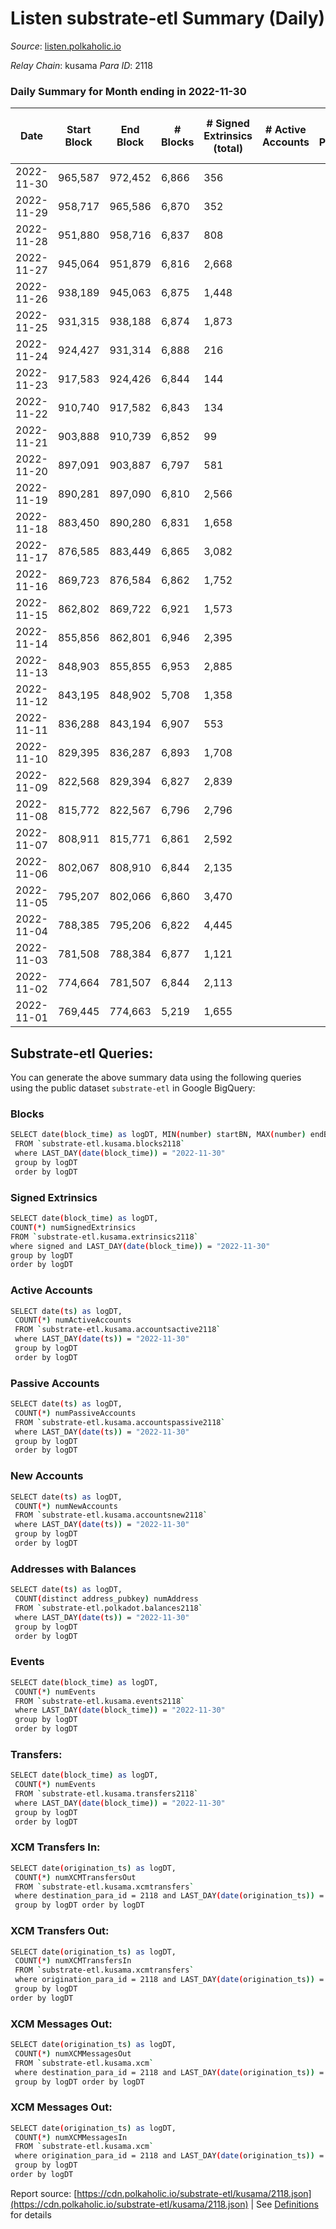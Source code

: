 # Listen substrate-etl Summary (Daily)

_Source_: [listen.polkaholic.io](https://listen.polkaholic.io)

*Relay Chain*: kusama
*Para ID*: 2118



### Daily Summary for Month ending in 2022-11-30


| Date | Start Block | End Block | # Blocks | # Signed Extrinsics (total) | # Active Accounts | # Passive | # New | # Addresses with Balances | # Events | # Transfers | # XCM Transfers In | # XCM Transfers Out | # XCM In | # XCM Out | Issues | 
| ---- | ----------- | --------- | -------- | --------------------------- | ----------------- | --------- | ----- | ------------------------- | -------- | ----------- | ------------------ | ------------------- | -------- | --------- | ------ |
| 2022-11-30 | 965,587 | 972,452 | 6,866 | 356 |  |  |  | 2,005 | 15,532 | 308  |   |   |  |  |  |
| 2022-11-29 | 958,717 | 965,586 | 6,870 | 352 |  |  |  | 1,994 | 15,573 | 256  |   |   |  |  |  |
| 2022-11-28 | 951,880 | 958,716 | 6,837 | 808 |  |  |  | 1,976 | 16,723 | 170  |   |   |  |  |  |
| 2022-11-27 | 945,064 | 951,879 | 6,816 | 2,668 |  |  |  | 1,971 | 22,444 | 232  |   |   |  |  |  |
| 2022-11-26 | 938,189 | 945,063 | 6,875 | 1,448 |  |  |  |  | 18,299 | 78  |   |   |  |  |  |
| 2022-11-25 | 931,315 | 938,188 | 6,874 | 1,873 |  |  |  | 1,948 | 20,132 | 196  |   |   |  |  |  |
| 2022-11-24 | 924,427 | 931,314 | 6,888 | 216 |  |  |  | 1,948 | 14,917 | 130  |   |   |  |  |  |
| 2022-11-23 | 917,583 | 924,426 | 6,844 | 144 |  |  |  |  | 14,478 | 80  |   |   |  |  |  |
| 2022-11-22 | 910,740 | 917,582 | 6,843 | 134 |  |  |  |  | 14,430 | 88  |   |   |  |  |  |
| 2022-11-21 | 903,888 | 910,739 | 6,852 | 99 |  |  |  |  | 14,288 | 10  |   |   |  |  |  |
| 2022-11-20 | 897,091 | 903,887 | 6,797 | 581 |  |  |  |  | 15,842 | 5  |   |   |  |  |  |
| 2022-11-19 | 890,281 | 897,090 | 6,810 | 2,566 |  |  |  |  | 21,784 | 8  |   |   |  |  |  |
| 2022-11-18 | 883,450 | 890,280 | 6,831 | 1,658 |  |  |  | 1,938 | 18,873 | 3  |   |   |  |  |  |
| 2022-11-17 | 876,585 | 883,449 | 6,865 | 3,082 |  |  |  |  | 23,748 | 123  |   |   |  |  |  |
| 2022-11-16 | 869,723 | 876,584 | 6,862 | 1,752 |  |  |  | 1,927 | 19,715 | 38  |   |   |  |  |  |
| 2022-11-15 | 862,802 | 869,722 | 6,921 | 1,573 |  |  |  | 1,921 | 20,191 | 115  |   |   |  |  |  |
| 2022-11-14 | 855,856 | 862,801 | 6,946 | 2,395 |  |  |  |  | 22,692 | 280  |   |   |  |  |  |
| 2022-11-13 | 848,903 | 855,855 | 6,953 | 2,885 |  |  |  |  | 24,528 | 354  |   |   |  |  |  |
| 2022-11-12 | 843,195 | 848,902 | 5,708 | 1,358 |  |  |  |  | 17,022 | 242  |   |   |  |  |  |
| 2022-11-11 | 836,288 | 843,194 | 6,907 | 553 |  |  |  |  | 16,959 | 296  |   |   |  |  |  |
| 2022-11-10 | 829,395 | 836,287 | 6,893 | 1,708 |  |  |  |  | 21,000 | 365  |   |   |  |  |  |
| 2022-11-09 | 822,568 | 829,394 | 6,827 | 2,839 |  |  |  |  | 25,066 | 405  |   |   |  |  |  |
| 2022-11-08 | 815,772 | 822,567 | 6,796 | 2,796 |  |  |  |  | 24,238 | 475  |   |   |  |  |  |
| 2022-11-07 | 808,911 | 815,771 | 6,861 | 2,592 |  |  |  |  | 22,430 | 589  |   |   |  |  |  |
| 2022-11-06 | 802,067 | 808,910 | 6,844 | 2,135 |  |  |  |  | 20,296 | 586  |   |   |  |  |  |
| 2022-11-05 | 795,207 | 802,066 | 6,860 | 3,470 |  |  |  | 1,470 | 22,694 | 438  |   |   |  |  |  |
| 2022-11-04 | 788,385 | 795,206 | 6,822 | 4,445 |  |  |  |  | 28,249 | 581  |   |   |  |  |  |
| 2022-11-03 | 781,508 | 788,384 | 6,877 | 1,121 |  |  |  | 831 | 19,621 | 175  |   |   |  |  |  |
| 2022-11-02 | 774,664 | 781,507 | 6,844 | 2,113 |  |  |  | 375 | 18,691 | 104  |   |   |  |  |  |
| 2022-11-01 | 769,445 | 774,663 | 5,219 | 1,655 |  |  |  | 313 | 14,777 | 68  |   |   |  |  |  |

## Substrate-etl Queries:
You can generate the above summary data using the following queries using the public dataset `substrate-etl` in Google BigQuery:

### Blocks
```bash
SELECT date(block_time) as logDT, MIN(number) startBN, MAX(number) endBN, COUNT(*) numBlocks 
 FROM `substrate-etl.kusama.blocks2118`  
 where LAST_DAY(date(block_time)) = "2022-11-30" 
 group by logDT 
 order by logDT
```

### Signed Extrinsics
```bash
SELECT date(block_time) as logDT, 
COUNT(*) numSignedExtrinsics 
FROM `substrate-etl.kusama.extrinsics2118`  
where signed and LAST_DAY(date(block_time)) = "2022-11-30" 
group by logDT 
order by logDT
```

### Active Accounts
```bash
SELECT date(ts) as logDT, 
 COUNT(*) numActiveAccounts 
 FROM `substrate-etl.kusama.accountsactive2118` 
 where LAST_DAY(date(ts)) = "2022-11-30" 
 group by logDT 
 order by logDT
```

### Passive Accounts
```bash
SELECT date(ts) as logDT, 
 COUNT(*) numPassiveAccounts 
 FROM `substrate-etl.kusama.accountspassive2118` 
 where LAST_DAY(date(ts)) = "2022-11-30" 
 group by logDT 
 order by logDT
```

### New Accounts
```bash
SELECT date(ts) as logDT, 
 COUNT(*) numNewAccounts 
 FROM `substrate-etl.kusama.accountsnew2118` 
 where LAST_DAY(date(ts)) = "2022-11-30" 
 group by logDT
 order by logDT
```

### Addresses with Balances
```bash
SELECT date(ts) as logDT,
 COUNT(distinct address_pubkey) numAddress 
 FROM `substrate-etl.polkadot.balances2118` 
 where LAST_DAY(date(ts)) = "2022-11-30" 
 group by logDT 
 order by logDT
```

### Events
```bash
SELECT date(block_time) as logDT, 
 COUNT(*) numEvents 
 FROM `substrate-etl.kusama.events2118` 
 where LAST_DAY(date(block_time)) = "2022-11-30" 
 group by logDT 
 order by logDT
```

### Transfers:
```bash
SELECT date(block_time) as logDT, 
 COUNT(*) numEvents 
 FROM `substrate-etl.kusama.transfers2118` 
 where LAST_DAY(date(block_time)) = "2022-11-30" 
 group by logDT 
 order by logDT
```

### XCM Transfers In:
```bash
SELECT date(origination_ts) as logDT, 
 COUNT(*) numXCMTransfersOut 
 FROM `substrate-etl.kusama.xcmtransfers` 
 where destination_para_id = 2118 and LAST_DAY(date(origination_ts)) = "2022-11-30" 
 group by logDT order by logDT
```

### XCM Transfers Out:
```bash
SELECT date(origination_ts) as logDT, 
 COUNT(*) numXCMTransfersIn 
 FROM `substrate-etl.kusama.xcmtransfers` 
 where origination_para_id = 2118 and LAST_DAY(date(origination_ts)) = "2022-11-30" 
 group by logDT 
order by logDT
```

### XCM Messages Out:
```bash
SELECT date(origination_ts) as logDT, 
 COUNT(*) numXCMMessagesOut 
 FROM `substrate-etl.kusama.xcm` 
 where destination_para_id = 2118 and LAST_DAY(date(origination_ts)) = "2022-11-30" 
 group by logDT order by logDT
```

### XCM Messages Out:
```bash
SELECT date(origination_ts) as logDT, 
 COUNT(*) numXCMMessagesIn 
 FROM `substrate-etl.kusama.xcm` 
 where origination_para_id = 2118 and LAST_DAY(date(origination_ts)) = "2022-11-30" 
 group by logDT 
order by logDT
```


Report source: [https://cdn.polkaholic.io/substrate-etl/kusama/2118.json](https://cdn.polkaholic.io/substrate-etl/kusama/2118.json) | See [Definitions](/DEFINITIONS.md) for details
